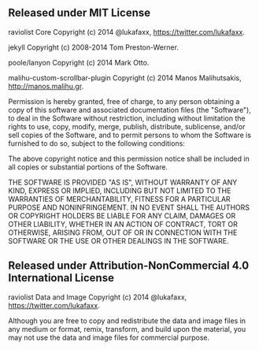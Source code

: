 ## Released under MIT License

raviolist Core
Copyright (c) 2014 @lukafaxx, https://twitter.com/lukafaxx.

jekyll
Copyright (c) 2008-2014 Tom Preston-Werner.

poole/lanyon
Copyright (c) 2014 Mark Otto.

malihu-custom-scrollbar-plugin
Copyright (c) 2014 Manos Malihutsakis, http://manos.malihu.gr.

Permission is hereby granted, free of charge, to any person obtaining a copy of this software and associated documentation files (the "Software"), to deal in the Software without restriction, including without limitation the rights to use, copy, modify, merge, publish, distribute, sublicense, and/or sell copies of the Software, and to permit persons to whom the Software is furnished to do so, subject to the following conditions:

The above copyright notice and this permission notice shall be included in all copies or substantial portions of the Software.

THE SOFTWARE IS PROVIDED "AS IS", WITHOUT WARRANTY OF ANY KIND, EXPRESS OR IMPLIED, INCLUDING BUT NOT LIMITED TO THE WARRANTIES OF MERCHANTABILITY, FITNESS FOR A PARTICULAR PURPOSE AND NONINFRINGEMENT. IN NO EVENT SHALL THE AUTHORS OR COPYRIGHT HOLDERS BE LIABLE FOR ANY CLAIM, DAMAGES OR OTHER LIABILITY, WHETHER IN AN ACTION OF CONTRACT, TORT OR OTHERWISE, ARISING FROM, OUT OF OR IN CONNECTION WITH THE SOFTWARE OR THE USE OR OTHER DEALINGS IN THE SOFTWARE.

## Released under Attribution-NonCommercial 4.0 International License

raviolist Data and Image
Copyright (c) 2014 @lukafaxx, https://twitter.com/lukafaxx.

Although you are free to copy and redistribute the data and image files in any medium or format, remix, transform, and build upon the material, you may not use the data and image files for commercial purpose.
